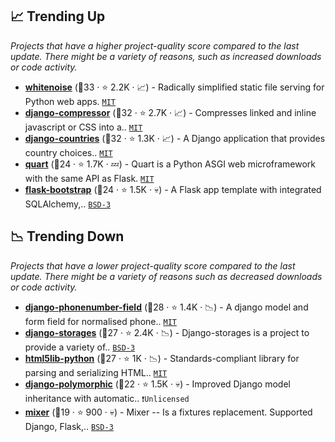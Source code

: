 ## 📈 Trending Up

_Projects that have a higher project-quality score compared to the last update. There might be a variety of reasons, such as increased downloads or code activity._

- <b><a href="https://github.com/evansd/whitenoise">whitenoise</a></b> (🥈33 ·  ⭐ 2.2K · 📈) - Radically simplified static file serving for Python web apps. <code><a href="http://bit.ly/34MBwT8">MIT</a></code>
- <b><a href="https://github.com/django-compressor/django-compressor">django-compressor</a></b> (🥈32 ·  ⭐ 2.7K · 📈) - Compresses linked and inline javascript or CSS into a.. <code><a href="http://bit.ly/34MBwT8">MIT</a></code> <code><img src="https://static.djangoproject.com/img/icon-touch.e4872c4da341.png" style="display:inline;" width="13" height="13"></code>
- <b><a href="https://github.com/SmileyChris/django-countries">django-countries</a></b> (🥈32 ·  ⭐ 1.3K · 📈) - A Django application that provides country choices.. <code><a href="http://bit.ly/34MBwT8">MIT</a></code> <code><img src="https://static.djangoproject.com/img/icon-touch.e4872c4da341.png" style="display:inline;" width="13" height="13"></code>
- <b><a href="https://github.com/pgjones/quart">quart</a></b> (🥉24 ·  ⭐ 1.7K · 💤) - Quart is a Python ASGI web microframework with the same API as Flask. <code><a href="http://bit.ly/34MBwT8">MIT</a></code>
- <b><a href="https://github.com/esbullington/flask-bootstrap">flask-bootstrap</a></b> (🥈24 ·  ⭐ 1.5K · 💀) - A Flask app template with integrated SQLAlchemy,.. <code><a href="http://bit.ly/3aKzpTv">BSD-3</a></code> <code><img src="https://flask.palletsprojects.com/en/1.1.x/_static/flask-icon.png" style="display:inline;" width="13" height="13"></code>

## 📉 Trending Down

_Projects that have a lower project-quality score compared to the last update. There might be a variety of reasons such as decreased downloads or code activity._

- <b><a href="https://github.com/stefanfoulis/django-phonenumber-field">django-phonenumber-field</a></b> (🥉28 ·  ⭐ 1.4K · 📉) - A django model and form field for normalised phone.. <code><a href="http://bit.ly/34MBwT8">MIT</a></code> <code><img src="https://static.djangoproject.com/img/icon-touch.e4872c4da341.png" style="display:inline;" width="13" height="13"></code>
- <b><a href="https://github.com/jschneier/django-storages">django-storages</a></b> (🥉27 ·  ⭐ 2.4K · 📉) - Django-storages is a project to provide a variety of.. <code><a href="http://bit.ly/3aKzpTv">BSD-3</a></code> <code><img src="https://static.djangoproject.com/img/icon-touch.e4872c4da341.png" style="display:inline;" width="13" height="13"></code>
- <b><a href="https://github.com/html5lib/html5lib-python">html5lib-python</a></b> (🥉27 ·  ⭐ 1K · 📉) - Standards-compliant library for parsing and serializing HTML.. <code><a href="http://bit.ly/34MBwT8">MIT</a></code>
- <b><a href="https://github.com/django-polymorphic/django-polymorphic">django-polymorphic</a></b> (🥉22 ·  ⭐ 1.5K · 💀) - Improved Django model inheritance with automatic.. <code>❗Unlicensed</code> <code><img src="https://static.djangoproject.com/img/icon-touch.e4872c4da341.png" style="display:inline;" width="13" height="13"></code>
- <b><a href="https://github.com/klen/mixer">mixer</a></b> (🥉19 ·  ⭐ 900 · 💀) - Mixer -- Is a fixtures replacement. Supported Django, Flask,.. <code><a href="http://bit.ly/3aKzpTv">BSD-3</a></code> <code><img src="https://flask.palletsprojects.com/en/1.1.x/_static/flask-icon.png" style="display:inline;" width="13" height="13"></code> <code><img src="https://static.djangoproject.com/img/icon-touch.e4872c4da341.png" style="display:inline;" width="13" height="13"></code>

